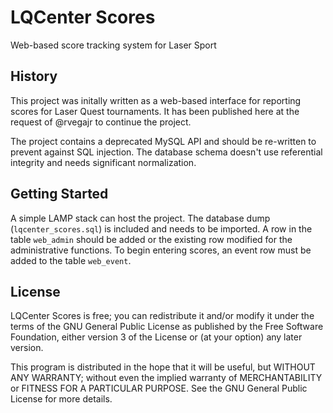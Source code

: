 # LQCenter Scores
Web-based score tracking system for Laser Sport

## History
This project was initally written as a web-based interface for reporting scores for Laser Quest tournaments. It has been published here at the request of @rvegajr to continue the project.

The project contains a deprecated MySQL API and should be re-written to prevent against SQL injection. The database schema doesn't use referential integrity and needs significant normalization.

## Getting Started
A simple LAMP stack can host the project. The database dump (`lqcenter_scores.sql`) is included and needs to be imported. A row in the table `web_admin` should be added or the existing row modified for the administrative functions. To begin entering scores, an event row must be added to the table `web_event`.

## License
LQCenter Scores is free; you can redistribute it and/or modify it under the terms of the GNU General Public License as published by the Free Software Foundation, either version 3 of the License or (at your option) any later version.

This program is distributed in the hope that it will be useful, but WITHOUT ANY WARRANTY; without even the implied warranty of MERCHANTABILITY or FITNESS FOR A PARTICULAR PURPOSE. See the GNU General Public License for more details.
